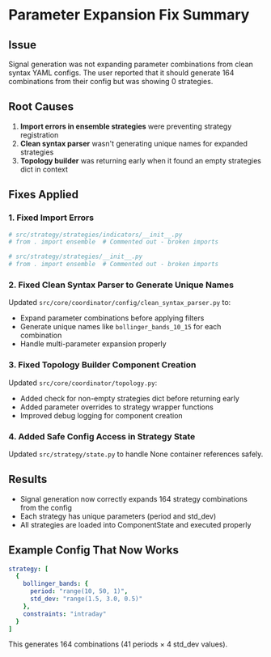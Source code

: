 # Parameter Expansion Fix Summary

## Issue
Signal generation was not expanding parameter combinations from clean syntax YAML configs. The user reported that it should generate 164 combinations from their config but was showing 0 strategies.

## Root Causes
1. **Import errors in ensemble strategies** were preventing strategy registration
2. **Clean syntax parser** wasn't generating unique names for expanded strategies
3. **Topology builder** was returning early when it found an empty strategies dict in context

## Fixes Applied

### 1. Fixed Import Errors
```python
# src/strategy/strategies/indicators/__init__.py
# from . import ensemble  # Commented out - broken imports

# src/strategy/strategies/__init__.py  
# from . import ensemble  # Commented out - broken imports
```

### 2. Fixed Clean Syntax Parser to Generate Unique Names
Updated `src/core/coordinator/config/clean_syntax_parser.py` to:
- Expand parameter combinations before applying filters
- Generate unique names like `bollinger_bands_10_15` for each combination
- Handle multi-parameter expansion properly

### 3. Fixed Topology Builder Component Creation
Updated `src/core/coordinator/topology.py`:
- Added check for non-empty strategies dict before returning early
- Added parameter overrides to strategy wrapper functions
- Improved debug logging for component creation

### 4. Added Safe Config Access in Strategy State
Updated `src/strategy/state.py` to handle None container references safely.

## Results
- Signal generation now correctly expands 164 strategy combinations from the config
- Each strategy has unique parameters (period and std_dev)
- All strategies are loaded into ComponentState and executed properly

## Example Config That Now Works
```yaml
strategy: [
  {
    bollinger_bands: {
      period: "range(10, 50, 1)",
      std_dev: "range(1.5, 3.0, 0.5)"
    },
    constraints: "intraday"
  }
]
```

This generates 164 combinations (41 periods × 4 std_dev values).